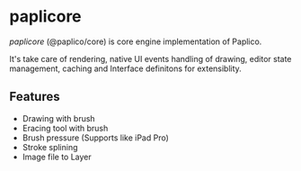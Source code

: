 # paplicore

_paplicore_ (@paplico/core) is core engine implementation of Paplico.

It's take care of rendering, native UI events handling of drawing, editor state management, caching and Interface definitons for extensiblity.

## Features

- Drawing with brush
- Eracing tool with brush
- Brush pressure (Supports like iPad Pro)
- Stroke splining
- Image file to Layer
